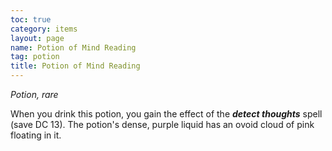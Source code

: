 ```yaml
---
toc: true
category: items
layout: page
name: Potion of Mind Reading
tag: potion
title: Potion of Mind Reading 
---
```

_Potion, rare_ 

When you drink this potion, you gain the effect of the **_detect thoughts_** spell (save DC 13). The potion's dense, purple liquid has an ovoid cloud of pink floating in it. 